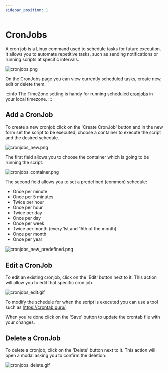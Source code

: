 ```yaml
---
sidebar_position: 1
---
```


# CronJobs

A cron job is a Linux command used to schedule tasks for future execution. It allows you to automate repetitive tasks, such as sending notifications or running scripts at specific intervals.

![cronjobs.png](/img/panel/v2/cronjobsmain.png)

On the CronJobs page you can view currently scheduled tasks, create new, edit or delete them.

:::info
The TimeZone setting is handy for running scheduled [cronjobs](/docs/panel/advanced/cronjobs) in your local timezone.
:::


## Add a CronJob

To create a new cronjob click on the 'Create CronJob' button and in the new form set the script to be executed, choose a container to execute the script and the desired schedule.

![cronjobs_new.png](/img/panel/v2/cronjobs.png)

The first field allows you to choose the container which is going to be running the script.

![cronjobs_container.png](/img/panel/v2/cronjobs_container.png)

The second field allows you to set a predefined (common) schedule:

- Once per minute
- Once per 5 minutes
- Twice per hour 
- Once per hour
- Twice per day
- Once per day
- Once per week
- Twice per month (every 1st and 15th of the month)
- Once per month
- Once per year

![cronjobs_new_predefined.png](/img/panel/v2/cronjobs_common.png)


## Edit a CronJob

To edit an existing cronjob, click on the 'Edit' button next to it. This action will allow you to edit that specific cron job.

![cronjobs_edit.gif](/img/panel/v2/cron_edit_v2.gif)

To modify the schedule for when the script is executed you can use a tool such as https://crontab.guru/.

When you're done click on the 'Save' button to update the crontab file with your changes.

## Delete a CronJob

To delete a cronjob, click on the 'Delete' button next to it. This action will open a modal asking you to confirm the deletion.

![cronjobs_delete.gif](/img/panel/v2/cron_delete.gif)
